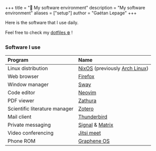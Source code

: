 +++
title = "🐧 My software environment"
description = "My software environment"
aliases = ["setup"]
author = "Gaétan Lepage"
+++

Here is the software that I use daily.

Feel free to check my [dotfiles ❄️](https://github.com/GaetanLepage/nix-config) !


### Software I use


| Program                       | Name                                                                                                              |
| :---------------------------- | :-----------------------------------------------------------------------------------------------------------------|
| Linux distribution            | [NixOS](https://nixos.org) (previously [Arch Linux](https://www.archlinux.org))                                   |
| Web browser                   | [Firefox](https://www.mozilla.org/en-US/firefox/new)                                                              |
| Window manager                | [Sway](https://swaywm.org/)                                                                                       |
| Code editor                   | [Neovim](https://neovim.io)                                                                                       |
| PDF viewer                    | [Zathura](https://pwmt.org/projects/zathura)                                                                      |
| Scientific literature manager | [Zotero](https://www.zotero.org)                                                                                  |
| Mail client                   | [Thunderbird](https://www.thunderbird.net)                                                                        |
| Private messaging             | [Signal](https://www.signal.org) & [Matrix](https://matrix.org)                                                   |
| Video conferencing            | [Jitsi meet](https://meet.jit.si)                                                                                 |
| Phone ROM                     | [Graphene OS](https://grapheneos.org)                                                                             |

